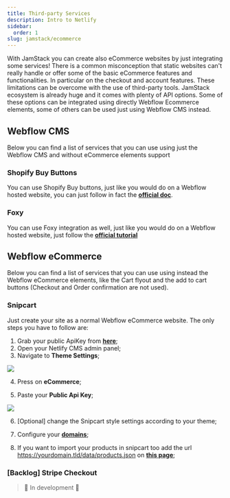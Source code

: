 ```yaml
---
title: Third-party Services
description: Intro to Netlify
sidebar:
  order: 1
slug: jamstack/ecommerce
---
```


With JamStack you can create also eCommerce websites by just integrating some services! There is a common misconception that static websites can't really handle or offer some of the basic eCommerce features and functionalities. In particular on the checkout and account features.
These limitations can be overcome with the use of third-party tools. JamStack ecosystem is already huge and it comes with plenty of API options.
Some of these options can be integrated using directly Webflow Ecommerce elements, some of others can be used just using Webflow CMS instead.


## Webflow CMS

Below you can find a list of services that you can use using just the Webflow CMS and without eCommerce elements support

### Shopify Buy Buttons

You can use Shopify Buy buttons, just like you would do on a Webflow hosted website, you can just follow in fact the [**official doc**](https://university.webflow.com/integrations/shopify).

### Foxy

You can use Foxy integration as well, just like you would do on a Webflow hosted website, just follow the [**official tutorial**](https://support.foxy.io/webflow/getting-started-with-foxy-webflow)


## Webflow eCommerce

Below you can find a list of services that you can use using instead the Webflow eCommerce elements, like the Cart flyout and the add to cart buttons (Checkout and Order confirmation are not used).

### Snipcart

Just create your site as a normal Webflow eCommerce website. The only steps you have to follow are:

1. Grab your public ApiKey from [**here**](https://app.snipcart.com/dashboard/account/credentials);
2. Open your Netlify CMS admin panel;
3. Navigate to **Theme Settings**;

![](/images/theme-settings-jamstack.png)

4. Press on **eCommerce**;

5. Paste your **Public Api Key**;

![](/images/snipcart-settings.png)

6. \[Optional] change the Snipcart style settings according to your theme;

7. Configure your [**domains**](https://app.snipcart.com/dashboard/account/domains);

8. If you want to import your products in snipcart too add the url https://yourdomain.tld/data/products.json on [**this page**](https://app.snipcart.com/dashboard/products/fetch);


### \[Backlog] Stripe Checkout 

> 🚧 In development 🚧
